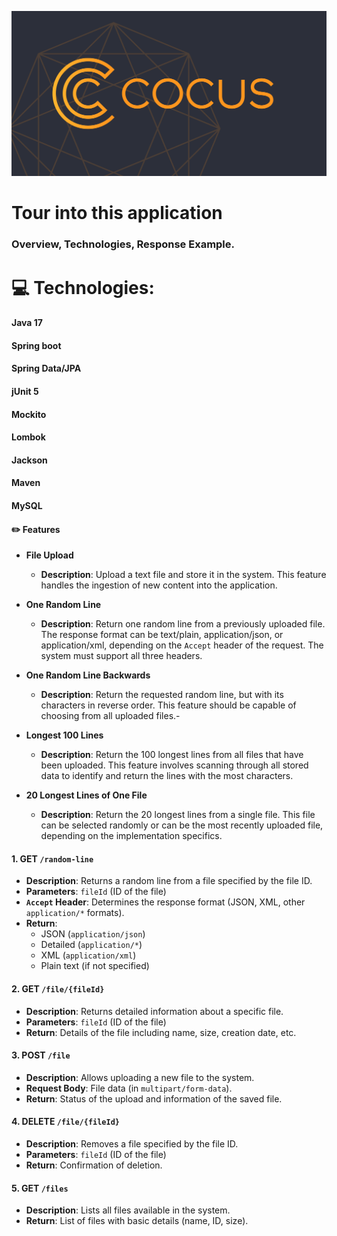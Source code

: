 ![Welcome](https://github.com/ryxandy/RestConsuming/blob/master/logo.png)
#                                                                        Tour into this application 
###                                                             Overview, Technologies, Response Example.


#     💻 Technologies:

#### Java 17
#### Spring boot
#### Spring Data/JPA
#### jUnit 5
#### Mockito
#### Lombok
#### Jackson
#### Maven
#### MySQL

#### ✏️ Features

-   **File Upload**
    -   **Description**: Upload a text file and store it in the system. This feature handles the ingestion of new content into the application.

-   **One Random Line**
    -   **Description**: Return one random line from a previously uploaded file. The response format can be text/plain, application/json, or application/xml, depending on the `Accept` header of the request. The system must support all three headers.
  
-  **One Random Line Backwards**
    -   **Description**: Return the requested random line, but with its characters in reverse order. This feature should be capable of choosing from all uploaded files.-  

- **Longest 100 Lines**
    -   **Description**: Return the 100 longest lines from all files that have been uploaded. This feature involves scanning through all stored data to identify and return the lines with the most characters.

- **20 Longest Lines of One File**
    -   **Description**: Return the 20 longest lines from a single file. This file can be selected randomly or can be the most recently uploaded file, depending on the implementation specifics.



#### 1\. GET `/random-line`

-   **Description**: Returns a random line from a file specified by the file ID.
-   **Parameters**: `fileId` (ID of the file)
-   **`Accept` Header**: Determines the response format (JSON, XML, other `application/*` formats).
-   **Return**:
    -   JSON (`application/json`)
    -   Detailed (`application/*`)
    -   XML (`application/xml`)
    -   Plain text (if not specified)

#### 2\. GET `/file/{fileId}`

-   **Description**: Returns detailed information about a specific file.
-   **Parameters**: `fileId` (ID of the file)
-   **Return**: Details of the file including name, size, creation date, etc.

#### 3\. POST `/file`

-   **Description**: Allows uploading a new file to the system.
-   **Request Body**: File data (in `multipart/form-data`).
-   **Return**: Status of the upload and information of the saved file.

#### 4\. DELETE `/file/{fileId}`

-   **Description**: Removes a file specified by the file ID.
-   **Parameters**: `fileId` (ID of the file)
-   **Return**: Confirmation of deletion.

#### 5\. GET `/files`

-   **Description**: Lists all files available in the system.
-   **Return**: List of files with basic details (name, ID, size).
